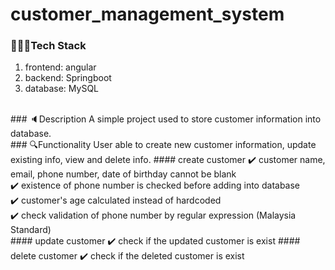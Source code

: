 # customer_management_system
### 👩🏻‍💻Tech Stack
1. frontend: angular
2. backend: Springboot
3. database: MySQL
<br />
### 🔈Description
A simple project used to store customer information into database.
<br />
### 🔍Functionality
User able to create new customer information, update existing info, view and delete info.
#### create customer
✔️ customer name, email, phone number, date of birthday cannot be blank <br />
✔️ existence of phone number is checked before adding into database  <br />
✔️ customer's age calculated instead of hardcoded  <br />
✔️ check validation of phone number by regular expression (Malaysia Standard)  <br />
#### update customer
✔️ check if the updated customer is exist
#### delete customer
✔️ check if the deleted customer is exist
